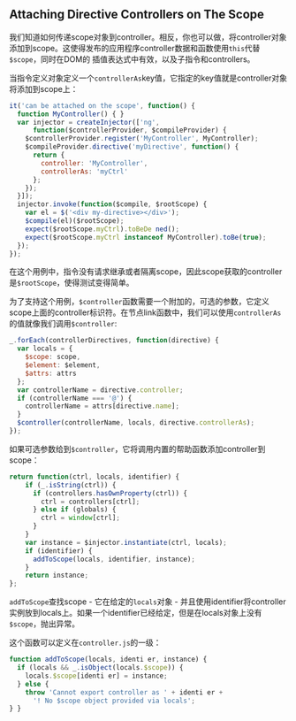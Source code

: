 ## Attaching Directive Controllers on The Scope

我们知道如何传递scope对象到controller。相反，你也可以做，将controller对象添加到scope。这使得发布的应用程序controller数据和函数使用`this`代替`$scope`，同时在DOM的
插值表达式中有效，以及子指令和controllers。

当指令定义对象定义一个`controllerAs`key值，它指定的key值就是controller对象将添加到scope上：
```js
it('can be attached on the scope', function() {
  function MyController() { }
  var injector = createInjector(['ng',
      function($controllerProvider, $compileProvider) {
    $controllerProvider.register('MyController', MyController);
    $compileProvider.directive('myDirective', function() {
      return {
        controller: 'MyController',
        controllerAs: 'myCtrl'
      };
    }); 
  }]);
  injector.invoke(function($compile, $rootScope) {
    var el = $('<div my-directive></div>');
    $compile(el)($rootScope);
    expect($rootScope.myCtrl).toBeDe ned();
    expect($rootScope.myCtrl instanceof MyController).toBe(true);
  }); 
});
```
在这个用例中，指令没有请求继承或者隔离scope，因此scope获取的controller是`$rootScope`，使得测试变得简单。

为了支持这个用例，`$controller`函数需要一个附加的，可选的参数，它定义scope上面的controller标识符。在节点link函数中，我们可以使用`controllerAs`的值就像我们调用`$controller`:
```js
_.forEach(controllerDirectives, function(directive) {
  var locals = {
    $scope: scope,
    $element: $element,
    $attrs: attrs
  };
  var controllerName = directive.controller;
  if (controllerName === '@') {
    controllerName = attrs[directive.name];
  }
  $controller(controllerName, locals, directive.controllerAs);
});
```
如果可选参数给到`$controller`，它将调用内置的帮助函数添加controller到scope：
```js
return function(ctrl, locals, identifier) {
    if (_.isString(ctrl)) {
      if (controllers.hasOwnProperty(ctrl)) {
        ctrl = controllers[ctrl];
      } else if (globals) {
        ctrl = window[ctrl];
      }
    }
    var instance = $injector.instantiate(ctrl, locals);
    if (identifier) {
      addToScope(locals, identifier, instance);
    }
    return instance;
};
```
`addToScope`查找scope - 它在给定的`locals`对象 - 并且使用identifier将controller实例放到locals上。如果一个identifier已经给定，但是在locals对象上没有`$scope`，抛出异常。

这个函数可以定义在`controller.js`的一级：
```js
function addToScope(locals, identi er, instance) {
  if (locals && _.isObject(locals.$scope)) {
    locals.$scope[identi er] = instance;
  } else {
    throw 'Cannot export controller as ' + identi er +
      '! No $scope object provided via locals';
} }
```